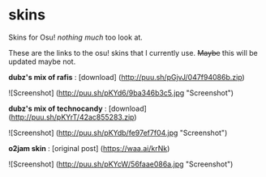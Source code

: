 # skins
Skins for Osu! _nothing much_ too look at.

These are the links to the osu! skins that I currently use. ~~Maybe~~ this will be updated maybe not.

**dubz's mix of rafis** : [download] (http://puu.sh/pGjvJ/047f94086b.zip)

![Screenshot] (http://puu.sh/pKYd6/9ba346b3c5.jpg "Screenshot")

**dubz's mix of technocandy** : [download] (http://puu.sh/pKYrT/42ac855283.zip)

![Screenshot] (http://puu.sh/pKYdb/fe97ef7f04.jpg "Screenshot")

**o2jam skin** : [original post] (https://waa.ai/krNk)

![Screenshot] (http://puu.sh/pKYcW/56faae086a.jpg "Screenshot")
